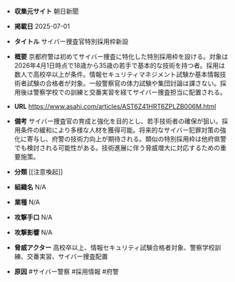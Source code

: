 - **収集元サイト**
朝日新聞

- **掲載日**
2025-07-01

- **タイトル**
サイバー捜査官特別採用枠新設

- **概要**
京都府警は初めてサイバー捜査に特化した特別採用枠を設ける。対象は2026年4月1日時点で18歳から35歳の若手で基本的な技術を持つ者。採用は数人で高校卒以上が条件。情報セキュリティマネジメント試験か基本情報技術者試験の合格者が対象。一般警察官の体力試験や集団討論は課さない。採用後は警察学校での訓練と交番実習を経てサイバー捜査担当に配置される。

- **URL**
https://www.asahi.com/articles/AST6Z41HRT6ZPLZB006M.html

- **備考**
サイバー捜査官の育成と強化を目的とし、若手技術者の確保が狙い。採用条件の緩和により多様な人材を獲得可能。将来的なサイバー犯罪対策の強化に寄与し、府警の技術力向上が期待される。類似の特別採用枠は他府県警でも検討される可能性がある。技術進展に伴う脅威増大に対応するための重要施策。

- **分類**
[[注意喚起]]

- **組織名**
N/A

- **業種**
N/A

- **攻撃手口**
N/A

- **攻撃影響**
N/A

- **脅威アクター**
高校卒以上、情報セキュリティ試験合格者対象、警察学校訓練、交番実習、サイバー捜査配置

- **原因**
#サイバー警察 #採用情報 #府警
